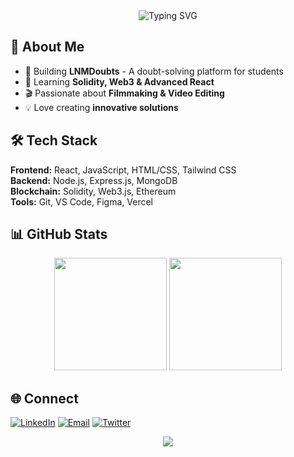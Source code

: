 <div align="center">
  <img src="https://readme-typing-svg.herokuapp.com?font=Fira+Code&size=32&duration=2000&pause=1000&color=00F7FF&center=true&vCenter=true&width=600&lines=Hi+I'm+Ayush+%F0%9F%91%8B;Full+Stack+Developer;Web3+Explorer" alt="Typing SVG" />
</div>

## 🚀 About Me
- 🔭 Building **LNMDoubts** - A doubt-solving platform for students
- 🌱 Learning **Solidity, Web3 & Advanced React**
- 🎬 Passionate about **Filmmaking & Video Editing**
- 💡 Love creating **innovative solutions**

## 🛠️ Tech Stack
**Frontend:** React, JavaScript, HTML/CSS, Tailwind CSS  
**Backend:** Node.js, Express.js, MongoDB  
**Blockchain:** Solidity, Web3.js, Ethereum  
**Tools:** Git, VS Code, Figma, Vercel  

## 📊 GitHub Stats
<div align="center">
  <img height="180em" src="https://github-readme-stats.vercel.app/api?username=ayush18pop&show_icons=true&theme=tokyonight&hide_border=true"/>
  <img height="180em" src="https://github-readme-stats.vercel.app/api/top-langs/?username=ayush18pop&layout=compact&theme=tokyonight&hide_border=true"/>
</div>

## 🌐 Connect
[![LinkedIn](https://img.shields.io/badge/LinkedIn-0077B5?style=for-the-badge&logo=linkedin&logoColor=white)](https://www.linkedin.com/in/ayush-popat-432402250/)
[![Email](https://img.shields.io/badge/Email-D14836?style=for-the-badge&logo=gmail&logoColor=white)](mailto:ayushworks18@gmail.com)
[![Twitter](https://img.shields.io/badge/Twitter-1DA1F2?style=for-the-badge&logo=twitter&logoColor=white)](https://x.com/ayushp999)

<div align="center">
  <img src="https://komarev.com/ghpvc/?username=ayush18pop&color=blueviolet&style=flat-square" />
</div>
